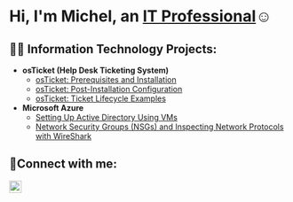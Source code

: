 <h1>Hi, I'm Michel, an <a href="https://linkedin.com/in/arath-munoz-440b11272/">IT Professional</a>☺</h1>

<h2>👨‍💻 Information Technology Projects:</h2>

- <b>osTicket (Help Desk Ticketing System)</b>
  - [osTicket: Prerequisites and Installation](https://github.com/MichMunozSantoyo/osticket-prereqs)
  - [osTicket: Post-Installation Configuration](https://github.com/MichMunozSantoyo/post-install-config)
  - [osTicket: Ticket Lifecycle Examples](https://github.com/MichMunozSantoyo/ticket-lifecycle)
- <b>Microsoft Azure</b>
  - [Setting Up Active Directory Using VMs](https://github.com/MichMunozSantoyo/configure-ad)
  - [Network Security Groups (NSGs) and Inspecting Network Protocols with WireShark](https://github.com/MichMunozSantoyo/azure-network-protocols)

<h2>🤳Connect with me:</h2>


[<img align="left" alt="Josh | LinkedIn" width="22px" src="https://cdn.jsdelivr.net/npm/simple-icons@v3/icons/linkedin.svg" />][linkedin]

[linkedin]: https://www.linkedin.com/in/arath-munoz-440b11272/

